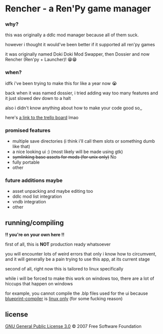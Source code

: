 # Rencher - a Ren'Py game manager

### why?
this was originally a ddlc mod manager because all of them suck. 

however i thought it would've been better if it supported all ren'py games

it was originally named Doki Doki Mod Swapper, then Dossier and now Rencher (Ren'py + Launcher)! 😁😁

### when?
idfk i've been trying to make this for like a year now 😭

back when it was named dossier, i tried adding way too many features and it just slowed dev down to a halt

also i didn't know anything about how to make your code good so,,

here's [a link to the trello board](https://trello.com/b/CGaqf0xx/rencher) lmao

### promised features
* multiple save directories (i think i'll call them slots or something dumb like that)
* a nice looking ui :) (most likely will be made using gtk)
* ~~symlinking base assets for mods (for unix only)~~ No
* fully portable
* other

### future additions maybe
* asset unpacking and maybe editing too
* ddlc mod list integration
* vndb integration
* other

## running/compiling
**!! you're on your own here !!**

first of all, this is **NOT** production ready whatsoever

you will encounter lots of weird errors that only i know how to circumvent, and it will generally be a pain trying to use this app, at its current stage

second of all, right now this is tailored to linux specifically

while i will be forced to make this work on windows too, there are a lot of hiccups that happen on windows

for example, you cannot compile the .blp files used for the ui because [blueprint-compiler](https://jwestman.pages.gitlab.gnome.org/blueprint-compiler/) is [linux only](https://patorjk.com/software/taag/#p=display&f=Doom&t=lol!!!!) (for some fucking reason)


## license

[GNU General Public License 3.0](https://github.com/danatationn/rencher/blob/main/LICENSE.txt) © 2007  Free Software Foundation